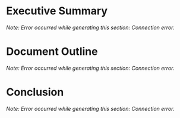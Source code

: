 # Executive Summary

*Note: Error occurred while generating this section: Connection error.*



# Document Outline

*Note: Error occurred while generating this section: Connection error.*



# Conclusion

*Note: Error occurred while generating this section: Connection error.*

